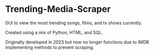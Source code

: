 # Trending-Media-Scraper
GUI to view the most trending songs, films, and tv shows currently.

Created using a mix of Python, HTML, and SQL.

Originally developed in 2023 but now no longer functions due to IMDB implementing methods to prevent scraping.
